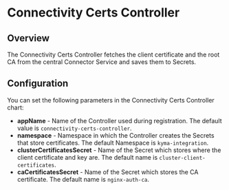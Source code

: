 # Connectivity Certs Controller

## Overview
The Connectivity Certs Controller fetches the client certificate and the root CA from the central Connector Service and saves them to Secrets.

## Configuration
You can set the following parameters in the Connectivity Certs Controller chart:
- **appName** - Name of the Controller used during registration. The default value is `connectivity-certs-controller`.
- **namespace** - Namespace in which the Controller creates the Secrets that store certificates. The default Namespace is `kyma-integration`.
- **clusterCertificatesSecret** - Name of the Secret which stores where the client certificate and key are. The default name is `cluster-client-certificates`.
- **caCertificatesSecret** - Name of the Secret which stores the CA certificate. The default name is `nginx-auth-ca`.
